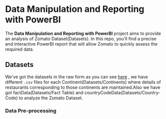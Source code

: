 # **Data Manipulation and Reporting with PowerBI**

The **Data Manipulation and Reporting with PowerBI** project aims to provide an analysis of Zomato Dataset(Datasets). In this repo, you'll find a precise and interactive PowerBI report that will allow Zomato to quickly assess the required data.

## **Datasets**
We've got the datasets in the raw form as you can see [here](Datasets) , we have  different `.csv` files for each Continent(Datasets/Continents) where details of restaurants corresponding to those continents are maintained.Also we have got factData(Datasets/Fact Table) and countryCodeData(Datasets/Country-Code) to analyze the Zomato Dataset. 


  ### **Data Pre-processing**
  
  
